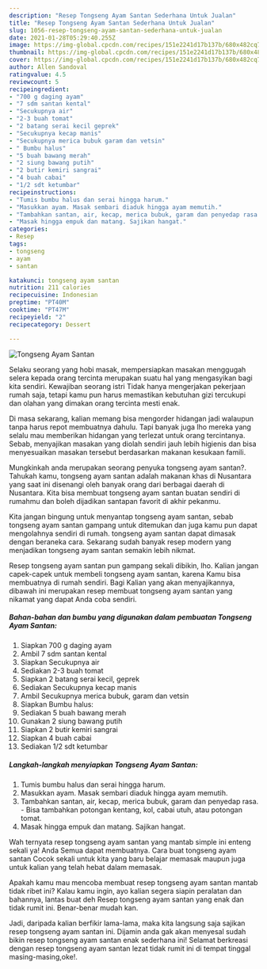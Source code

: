```yaml
---
description: "Resep Tongseng Ayam Santan Sederhana Untuk Jualan"
title: "Resep Tongseng Ayam Santan Sederhana Untuk Jualan"
slug: 1056-resep-tongseng-ayam-santan-sederhana-untuk-jualan
date: 2021-01-28T05:29:40.255Z
image: https://img-global.cpcdn.com/recipes/151e2241d17b137b/680x482cq70/tongseng-ayam-santan-foto-resep-utama.jpg
thumbnail: https://img-global.cpcdn.com/recipes/151e2241d17b137b/680x482cq70/tongseng-ayam-santan-foto-resep-utama.jpg
cover: https://img-global.cpcdn.com/recipes/151e2241d17b137b/680x482cq70/tongseng-ayam-santan-foto-resep-utama.jpg
author: Allen Sandoval
ratingvalue: 4.5
reviewcount: 5
recipeingredient:
- "700 g daging ayam"
- "7 sdm santan kental"
- "Secukupnya air"
- "2-3 buah tomat"
- "2 batang serai kecil geprek"
- "Secukupnya kecap manis"
- "Secukupnya merica bubuk garam dan vetsin"
- " Bumbu halus"
- "5 buah bawang merah"
- "2 siung bawang putih"
- "2 butir kemiri sangrai"
- "4 buah cabai"
- "1/2 sdt ketumbar"
recipeinstructions:
- "Tumis bumbu halus dan serai hingga harum."
- "Masukkan ayam. Masak sembari diaduk hingga ayam memutih."
- "Tambahkan santan, air, kecap, merica bubuk, garam dan penyedap rasa. Bisa tambahkan potongan kentang, kol, cabai utuh, atau potongan tomat."
- "Masak hingga empuk dan matang. Sajikan hangat."
categories:
- Resep
tags:
- tongseng
- ayam
- santan

katakunci: tongseng ayam santan 
nutrition: 211 calories
recipecuisine: Indonesian
preptime: "PT40M"
cooktime: "PT47M"
recipeyield: "2"
recipecategory: Dessert

---
```



![Tongseng Ayam Santan](https://img-global.cpcdn.com/recipes/151e2241d17b137b/680x482cq70/tongseng-ayam-santan-foto-resep-utama.jpg)

Selaku seorang yang hobi masak, mempersiapkan masakan menggugah selera kepada orang tercinta merupakan suatu hal yang mengasyikan bagi kita sendiri. Kewajiban seorang istri Tidak hanya mengerjakan pekerjaan rumah saja, tetapi kamu pun harus memastikan kebutuhan gizi tercukupi dan olahan yang dimakan orang tercinta mesti enak.

Di masa  sekarang, kalian memang bisa mengorder hidangan jadi walaupun tanpa harus repot membuatnya dahulu. Tapi banyak juga lho mereka yang selalu mau memberikan hidangan yang terlezat untuk orang tercintanya. Sebab, menyajikan masakan yang diolah sendiri jauh lebih higienis dan bisa menyesuaikan masakan tersebut berdasarkan makanan kesukaan famili. 



Mungkinkah anda merupakan seorang penyuka tongseng ayam santan?. Tahukah kamu, tongseng ayam santan adalah makanan khas di Nusantara yang saat ini disenangi oleh banyak orang dari berbagai daerah di Nusantara. Kita bisa membuat tongseng ayam santan buatan sendiri di rumahmu dan boleh dijadikan santapan favorit di akhir pekanmu.

Kita jangan bingung untuk menyantap tongseng ayam santan, sebab tongseng ayam santan gampang untuk ditemukan dan juga kamu pun dapat mengolahnya sendiri di rumah. tongseng ayam santan dapat dimasak dengan beraneka cara. Sekarang sudah banyak resep modern yang menjadikan tongseng ayam santan semakin lebih nikmat.

Resep tongseng ayam santan pun gampang sekali dibikin, lho. Kalian jangan capek-capek untuk membeli tongseng ayam santan, karena Kamu bisa membuatnya di rumah sendiri. Bagi Kalian yang akan menyajikannya, dibawah ini merupakan resep membuat tongseng ayam santan yang nikamat yang dapat Anda coba sendiri.

<!--inarticleads1-->

##### Bahan-bahan dan bumbu yang digunakan dalam pembuatan Tongseng Ayam Santan:

1. Siapkan 700 g daging ayam
1. Ambil 7 sdm santan kental
1. Siapkan Secukupnya air
1. Sediakan 2-3 buah tomat
1. Siapkan 2 batang serai kecil, geprek
1. Sediakan Secukupnya kecap manis
1. Ambil Secukupnya merica bubuk, garam dan vetsin
1. Siapkan  Bumbu halus:
1. Sediakan 5 buah bawang merah
1. Gunakan 2 siung bawang putih
1. Siapkan 2 butir kemiri sangrai
1. Siapkan 4 buah cabai
1. Sediakan 1/2 sdt ketumbar




<!--inarticleads2-->

##### Langkah-langkah menyiapkan Tongseng Ayam Santan:

1. Tumis bumbu halus dan serai hingga harum.
1. Masukkan ayam. Masak sembari diaduk hingga ayam memutih.
1. Tambahkan santan, air, kecap, merica bubuk, garam dan penyedap rasa. - Bisa tambahkan potongan kentang, kol, cabai utuh, atau potongan tomat.
1. Masak hingga empuk dan matang. Sajikan hangat.




Wah ternyata resep tongseng ayam santan yang mantab simple ini enteng sekali ya! Anda Semua dapat membuatnya. Cara buat tongseng ayam santan Cocok sekali untuk kita yang baru belajar memasak maupun juga untuk kalian yang telah hebat dalam memasak.

Apakah kamu mau mencoba membuat resep tongseng ayam santan mantab tidak ribet ini? Kalau kamu ingin, ayo kalian segera siapin peralatan dan bahannya, lantas buat deh Resep tongseng ayam santan yang enak dan tidak rumit ini. Benar-benar mudah kan. 

Jadi, daripada kalian berfikir lama-lama, maka kita langsung saja sajikan resep tongseng ayam santan ini. Dijamin anda gak akan menyesal sudah bikin resep tongseng ayam santan enak sederhana ini! Selamat berkreasi dengan resep tongseng ayam santan lezat tidak rumit ini di tempat tinggal masing-masing,oke!.

